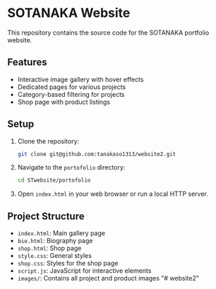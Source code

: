 # SOTANAKA Website

This repository contains the source code for the SOTANAKA portfolio website.

## Features
- Interactive image gallery with hover effects
- Dedicated pages for various projects
- Category-based filtering for projects
- Shop page with product listings

## Setup
1. Clone the repository:
   ```bash
   git clone git@github.com:tanakaso1313/website2.git
   ```
2. Navigate to the `portofolio` directory:
   ```bash
   cd STwebsite/portofolio
   ```
3. Open `index.html` in your web browser or run a local HTTP server.

## Project Structure
- `index.html`: Main gallery page
- `bio.html`: Biography page
- `shop.html`: Shop page
- `style.css`: General styles
- `shop.css`: Styles for the shop page
- `script.js`: JavaScript for interactive elements
- `images/`: Contains all project and product images
"# website2" 

